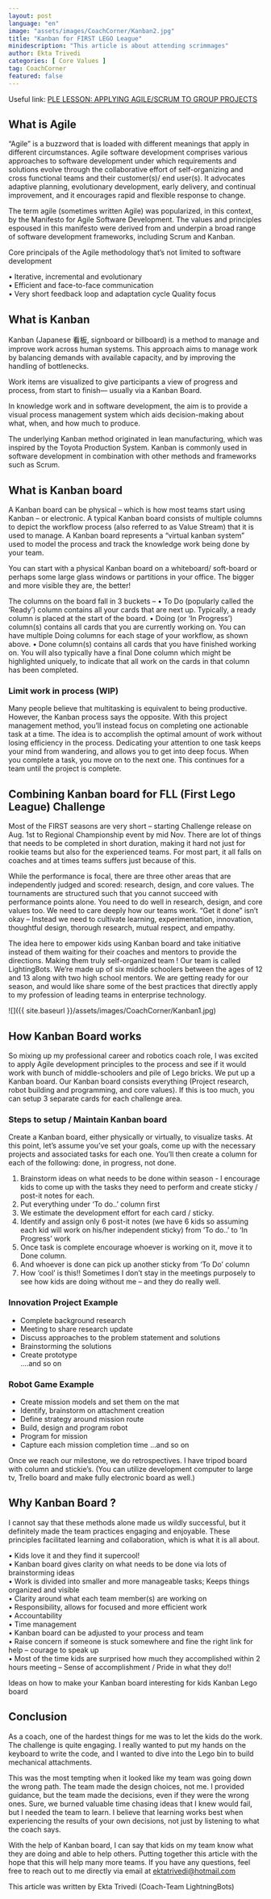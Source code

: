 ```yaml
---
layout: post
language: "en"
image: "assets/images/CoachCorner/Kanban2.jpg"
title: "Kanban for FIRST LEGO League"
minidescription: "This article is about attending scrimmages"
author: Ekta Trivedi
categories: [ Core Values ]
tag: CoachCorner
featured: false
---
```


Useful link: <a href="https://www.post-it.com/3M/en_US/post-it/ideas/articles/agile-scrum-first/">PLE LESSON: APPLYING AGILE/SCRUM TO GROUP PROJECTS</a>

## What is Agile

“Agile” is a buzzword that is loaded with different meanings that apply in different circumstances. Agile software development comprises various approaches to software development under which requirements and solutions evolve through the collaborative effort of self-organizing and cross functional teams and their customer(s)/ end user(s). It advocates adaptive planning, evolutionary development, early delivery, and continual improvement, and it encourages rapid and flexible response to change.

The term agile (sometimes written Agile) was popularized, in this context, by the Manifesto for Agile Software Development. The values and principles espoused in this manifesto were derived from and underpin a broad range of software development frameworks, including Scrum and Kanban.

Core principals of the Agile methodology that’s not limited to software
development

• Iterative, incremental and evolutionary<br>
• Efficient and face-to-face communication<br>
• Very short feedback loop and adaptation cycle Quality focus<br>

## What is Kanban

Kanban (Japanese 看板, signboard or billboard) is a method to manage and improve work across human systems. This approach aims to manage work by balancing demands with available capacity, and by improving the handling of bottlenecks.

Work items are visualized to give participants a view of progress and process, from start to finish— usually via a Kanban Board.

In knowledge work and in software development, the aim is to provide a visual process management system which aids decision-making about what, when, and how much to produce. 

The underlying Kanban method originated in lean manufacturing, which was inspired by the Toyota Production System. Kanban is commonly used in software development in combination with other methods and frameworks such as Scrum.

## What is Kanban board

A Kanban board can be physical – which is how most teams start using Kanban – or electronic. A typical Kanban board consists of multiple columns to depict the workflow process (also referred to as Value Stream) that it is used to manage. A Kanban board represents a “virtual kanban system” used to model the process and track the knowledge work being done by your team.

You can start with a physical Kanban board on a whiteboard/ soft-board or perhaps some large glass windows or partitions in your office. The bigger and more visible they are, the better!

The columns on the board fall in 3 buckets –
• To Do (popularly called the ‘Ready’) column contains all your cards that are next up. Typically, a
 ready column is placed at the start of the board.
• Doing (or ‘In Progress’) column(s) contains all cards that you are currently working on. You can have multiple Doing columns for each stage of your workflow, as shown above.
• Done column(s) contains all cards that you have finished working on. You will also typically have a final Done column which might be highlighted uniquely, to indicate that all work on the cards in that column has been completed.

### Limit work in process (WIP)

Many people believe that multitasking is equivalent to being productive. However, the Kanban process says the opposite. With this project management method, you’ll instead focus on completing one actionable task at a time. The idea is to accomplish the optimal amount of work without losing efficiency in the process. Dedicating your attention to one task keeps your mind from wandering, and allows you to get into deep focus. When you complete a task, you move on to the next one. This continues for a team until the project is complete.

## Combining Kanban board for FLL (First Lego League) Challenge

Most of the FIRST seasons are very short – starting Challenge release on Aug. 1st to Regional Championship event by mid Nov. There are lot of things that needs to be completed in short duration, making it hard not just for rookie teams but also for the experienced teams. For most part, it all falls on coaches and at times teams suffers just because of this.

While the performance is focal, there are three other areas that are independently judged and scored: research, design, and core values. The tournaments are structured such that you cannot succeed with performance points alone. You need to do well in research, design, and core values too. We need to care deeply how our teams work. “Get it done” isn’t okay – Instead we need to cultivate learning, experimentation, innovation, thoughtful design, thorough research, mutual respect, and empathy.

The idea here to empower kids using Kanban board and take initiative instead of them waiting for their coaches and mentors to provide the directions. Making them truly self-organized team ! Our team is called LightingBots. We’re made up of six middle schoolers between the ages of 12 and 13 along with two high school mentors. We are getting ready for our season, and would like share some of the best practices that directly apply to my profession of leading teams in enterprise technology.

![]({{ site.baseurl }}/assets/images/CoachCorner/Kanban1.jpg)

## How Kanban Board works

So mixing up my professional career and robotics coach role, I was excited to apply Agile development principles to the process and see if it would work with bunch of middle-schoolers and pile of Lego bricks. We put up a Kanban board. Our Kanban board consists everything (Project research, robot building and programming, and core values). If this is too much, you can setup 3 separate cards for each challenge area.

### Steps to setup / Maintain Kanban board
Create a Kanban board, either physically or virtually, to visualize tasks. At this point, let’s assume you’ve set your goals, come up with the necessary projects and associated tasks for each one. You’ll then create a column for each of the following: done, in progress, not done.
  
1. Brainstorm ideas on what needs to be done within season - I encourage kids to come up with the tasks they need to perform and create sticky / post-it notes for each. <br>
2. Put everything under ‘To do..’ column first <br>
3. We estimate the development effort for each card / sticky. <br>
4. Identify and assign only 6 post-it notes (we have 6 kids so assuming each kid will work on his/her
independent sticky) from ‘To do..’ to ‘In Progress’ work <br>
5. Once task is complete encourage whoever is working on it, move it to Done column.<br>
6. And whoever is done can pick up another sticky from ‘To Do’ column <br>
7. How ‘cool’ is this!! Sometimes I don’t stay in the meetings purposely to see how kids are doing
without me – and they do really well.<br>

### Innovation Project Example
- Complete background research <br>
- Meeting to share research update <br>
- Discuss approaches to the problem statement and solutions <br>
- Brainstorming the solutions <br>
- Create prototype<br>
....and so on<br>

### Robot Game Example
- Create mission models and set them on the mat <br>
- Identify, brainstorm on attachment creation<br>
- Define strategy around mission route<br>
- Build, design and program robot<br>
- Program for mission<br>
- Capture each mission completion time ...and so on<br>

Once we reach our milestone, we do retrospectives. I have tripod board with column and stickie’s. (You can utilize development computer to large tv, Trello board and make fully electronic board as well.)

## Why Kanban Board ?

I cannot say that these methods alone made us wildly successful, but it definitely made the team practices engaging and enjoyable. These principles facilitated learning and collaboration, which is what it is all about.

• Kids love it and they find it supercool! <br>
• Kanban board gives clarity on what needs to be done via lots of brainstorming ideas <br>
• Work is divided into smaller and more manageable tasks; Keeps things organized and visible <br>
• Clarity around what each team member(s) are working on <br>
• Responsibility, allows for focused and more efficient work <br>
• Accountability <br>
• Time management <br>
• Kanban board can be adjusted to your process and team <br>
• Raise concern if someone is stuck somewhere and fine the right link for help – courage to speak
up <br>
• Most of the time kids are surprised how much they accomplished within 2 hours meeting – Sense of accomplishment / Pride in what they do!! <br>

Ideas on how to make your Kanban board interesting for kids Kanban Lego board

## Conclusion

As a coach, one of the hardest things for me was to let the kids do the work. The challenge is quite engaging. I really wanted to put my hands on the keyboard to write the code, and I wanted to dive into the Lego bin to build mechanical attachments.

This was the most tempting when it looked like my team was going down the wrong path. The team made the design choices, not me. I provided guidance, but the team made the decisions, even if they were the wrong ones. Sure, we burned valuable time chasing ideas that I knew would fail, but I needed the team to learn. I believe that learning works best when experiencing the results of your own decisions, not just by listening to what the coach says.

With the help of Kanban board, I can say that kids on my team know what they are doing and able to help others. Putting together this article with the hope that this will help many more teams.
If you have any questions, feel free to reach out to me directly via email at ektatrivedi@hotmail.com


This article was written by Ekta Trivedi (Coach-Team LightningBots)
